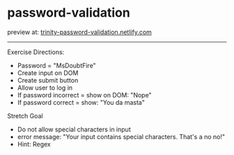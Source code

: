 # password-validation

preview at: [trinity-password-validation.netlify.com](trinity-password-validation.netlify.com)
***
Exercise Directions:
- Password = "MsDoubtFire"
- Create input on DOM
- Create submit button
- Allow user to log in
- If password incorrect = show on DOM: "Nope"
- If password correct = show: "You da masta"

Stretch Goal
- Do not allow special characters in input
- error message: "Your input contains special characters. That's a no no!"
- Hint: Regex

